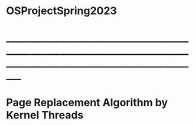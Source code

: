 # OSProjectSpring2023
# __________________________________________________________________________________________________________________
# Page Replacement Algorithm by Kernel Threads
